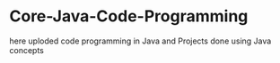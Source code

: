 # Core-Java-Code-Programming
here uploded code programming in Java and Projects done using Java concepts
